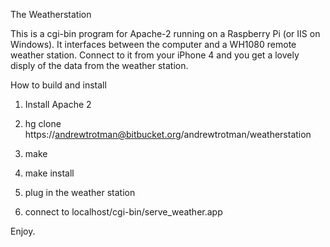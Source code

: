 The Weatherstation

This is a cgi-bin program for Apache-2 running on a Raspberry Pi (or IIS on Windows).  It interfaces
between the computer and a WH1080 remote weather station.  Connect to it from your iPhone 4 and you
get a lovely disply of the data from the weather station.

How to build and install
1.  Install Apache 2

2.  hg clone https://andrewtrotman@bitbucket.org/andrewtrotman/weatherstation

3.  make

4.  make install

5.  plug in the weather station

6.  connect to localhost/cgi-bin/serve_weather.app

Enjoy.


